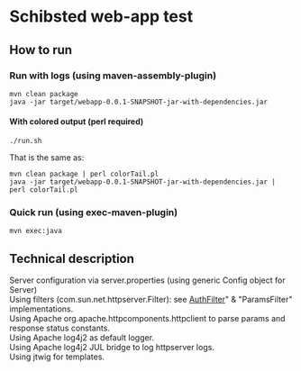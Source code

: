 
# Schibsted web-app test

## How to run

### Run with logs (using maven-assembly-plugin)
	mvn clean package
	java -jar target/webapp-0.0.1-SNAPSHOT-jar-with-dependencies.jar

#### With colored output (perl required)
	./run.sh
That is the same as:<br/>

	mvn clean package | perl colorTail.pl
	java -jar target/webapp-0.0.1-SNAPSHOT-jar-with-dependencies.jar | perl colorTail.pl

### Quick run (using exec-maven-plugin)
	mvn exec:java

## Technical description

Server configuration via server.properties (using generic Config object for Server)<br/>
Using filters (com.sun.net.httpserver.Filter): see [AuthFilter](/SchibstedWebappTest/src/main/java/com/schibsted/webapp/server/filter/AuthFilter.java)" & "ParamsFilter" implementations.<br/>
Using Apache org.apache.httpcomponents.httpclient to parse params and response status constants.<br/>
Using Apache log4j2 as default logger.<br/>
Using Apache log4j2 JUL bridge to log httpserver logs.<br/>
Using jtwig for templates.<br/>

